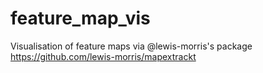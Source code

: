 # feature_map_vis
Visualisation of feature maps via @lewis-morris's package 
https://github.com/lewis-morris/mapextrackt
